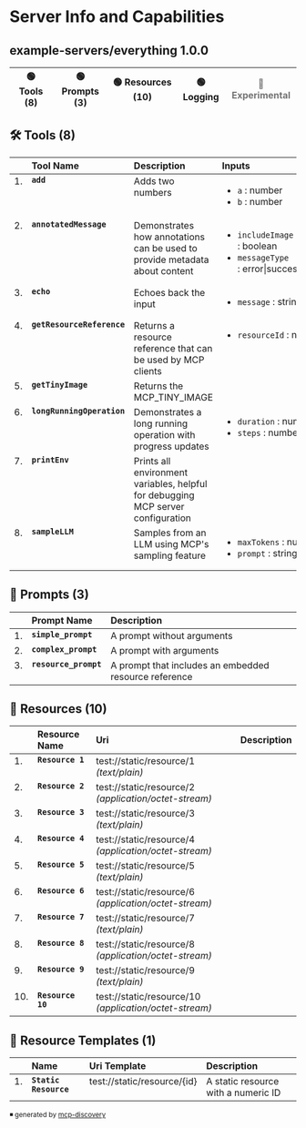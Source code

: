 # Server Info and Capabilities

<!-- mcp-discovery-render -->
## example-servers/everything 1.0.0
| 🟢 Tools (8) | 🟢 Prompts (3) | 🟢 Resources (10) | 🟢 Logging | <span style="opacity:0.6">🔴 Experimental</span> |
| --- | --- | --- | --- | --- |
## 🛠️ Tools (8)

<table style="text-align: left;">
<thead>
    <tr>
        <th style="width: auto;"></th>
        <th style="width: auto;">Tool Name</th>
        <th style="width: auto;">Description</th>
        <th style="width: auto;">Inputs</th>
    </tr>
</thead>
<tbody style="vertical-align: top;">
        <tr>
            <td>1.</td>
            <td>
                <code><b>add</b></code>
            </td>
            <td>Adds two numbers</td>
            <td>
                <ul>
                    <li style="white-space: nowrap;"> <code>a</code> : number<br /></li>
                    <li style="white-space: nowrap;"> <code>b</code> : number<br /></li>
                </ul>
            </td>
        </tr>
        <tr>
            <td>2.</td>
            <td>
                <code><b>annotatedMessage</b></code>
            </td>
            <td>Demonstrates how annotations can be used to provide metadata about content</td>
            <td>
                <ul>
                    <li style="white-space: nowrap;"> <code>includeImage</code> : boolean<br /></li>
                    <li style="white-space: nowrap;"> <code>messageType</code> : error|success|debug<br /></li>
                </ul>
            </td>
        </tr>
        <tr>
            <td>3.</td>
            <td>
                <code><b>echo</b></code>
            </td>
            <td>Echoes back the input</td>
            <td>
                <ul>
                    <li style="white-space: nowrap;"> <code>message</code> : string<br /></li>
                </ul>
            </td>
        </tr>
        <tr>
            <td>4.</td>
            <td>
                <code><b>getResourceReference</b></code>
            </td>
            <td>Returns a resource reference that can be used by MCP clients</td>
            <td>
                <ul>
                    <li style="white-space: nowrap;"> <code>resourceId</code> : number<br /></li>
                </ul>
            </td>
        </tr>
        <tr>
            <td>5.</td>
            <td>
                <code><b>getTinyImage</b></code>
            </td>
            <td>Returns the MCP_TINY_IMAGE</td>
            <td>
                <ul>
                </ul>
            </td>
        </tr>
        <tr>
            <td>6.</td>
            <td>
                <code><b>longRunningOperation</b></code>
            </td>
            <td>Demonstrates a long running operation with progress updates</td>
            <td>
                <ul>
                    <li style="white-space: nowrap;"> <code>duration</code> : number<br /></li>
                    <li style="white-space: nowrap;"> <code>steps</code> : number<br /></li>
                </ul>
            </td>
        </tr>
        <tr>
            <td>7.</td>
            <td>
                <code><b>printEnv</b></code>
            </td>
            <td>Prints all environment variables, helpful for debugging MCP server configuration</td>
            <td>
                <ul>
                </ul>
            </td>
        </tr>
        <tr>
            <td>8.</td>
            <td>
                <code><b>sampleLLM</b></code>
            </td>
            <td>Samples from an LLM using MCP's sampling feature</td>
            <td>
                <ul>
                    <li style="white-space: nowrap;"> <code>maxTokens</code> : number<br /></li>
                    <li style="white-space: nowrap;"> <code>prompt</code> : string<br /></li>
                </ul>
            </td>
        </tr>
</tbody>
</table>

## 📝 Prompts (3)

<table style="text-align: left;">
<thead>
    <tr>
        <th style="width: auto;"></th>
        <th style="width: auto;">Prompt Name</th>
        <th style="width: auto;">Description</th>
    </tr>
</thead>
<tbody style="vertical-align: top;">
        <tr>
            <td>1.</td>
            <td>
                <code><b>simple_prompt</b></code>
            </td>
            <td>A prompt without arguments</td>
        </tr>
        <tr>
            <td>2.</td>
            <td>
                <code><b>complex_prompt</b></code>
            </td>
            <td>A prompt with arguments</td>
        </tr>
        <tr>
            <td>3.</td>
            <td>
                <code><b>resource_prompt</b></code>
            </td>
            <td>A prompt that includes an embedded resource reference</td>
        </tr>
</tbody>
</table>

## 📄 Resources (10)

<table style="text-align: left;">
<thead>
    <tr>
        <th style="width: auto;"></th>
        <th style="width: auto;">Resource Name</th>
        <th style="width: auto;">Uri</th>
        <th style="width: auto;">Description</th>
    </tr>
</thead>
<tbody style="vertical-align: top;">
        <tr>
            <td>1.</td>
            <td>
                <code><b>Resource 1</b></code>
            </td>
            <td>
                <a>test://static/resource/1</a> <i>(text/plain)</i>
            </td>
            <td></td>
        </tr>
        <tr>
            <td>2.</td>
            <td>
                <code><b>Resource 2</b></code>
            </td>
            <td>
                <a>test://static/resource/2</a> <i>(application/octet-stream)</i>
            </td>
            <td></td>
        </tr>
        <tr>
            <td>3.</td>
            <td>
                <code><b>Resource 3</b></code>
            </td>
            <td>
                <a>test://static/resource/3</a> <i>(text/plain)</i>
            </td>
            <td></td>
        </tr>
        <tr>
            <td>4.</td>
            <td>
                <code><b>Resource 4</b></code>
            </td>
            <td>
                <a>test://static/resource/4</a> <i>(application/octet-stream)</i>
            </td>
            <td></td>
        </tr>
        <tr>
            <td>5.</td>
            <td>
                <code><b>Resource 5</b></code>
            </td>
            <td>
                <a>test://static/resource/5</a> <i>(text/plain)</i>
            </td>
            <td></td>
        </tr>
        <tr>
            <td>6.</td>
            <td>
                <code><b>Resource 6</b></code>
            </td>
            <td>
                <a>test://static/resource/6</a> <i>(application/octet-stream)</i>
            </td>
            <td></td>
        </tr>
        <tr>
            <td>7.</td>
            <td>
                <code><b>Resource 7</b></code>
            </td>
            <td>
                <a>test://static/resource/7</a> <i>(text/plain)</i>
            </td>
            <td></td>
        </tr>
        <tr>
            <td>8.</td>
            <td>
                <code><b>Resource 8</b></code>
            </td>
            <td>
                <a>test://static/resource/8</a> <i>(application/octet-stream)</i>
            </td>
            <td></td>
        </tr>
        <tr>
            <td>9.</td>
            <td>
                <code><b>Resource 9</b></code>
            </td>
            <td>
                <a>test://static/resource/9</a> <i>(text/plain)</i>
            </td>
            <td></td>
        </tr>
        <tr>
            <td>10.</td>
            <td>
                <code><b>Resource 10</b></code>
            </td>
            <td>
                <a>test://static/resource/10</a> <i>(application/octet-stream)</i>
            </td>
            <td></td>
        </tr>
</tbody>
</table>

## 🧩 Resource Templates (1)

<table style="text-align: left;">
<thead>
    <tr>
        <th style="width: auto;"></th>
        <th style="width: auto;">Name</th>
        <th style="width: auto;">Uri Template</th>
        <th style="width: auto;">Description</th>
    </tr>
</thead>
<tbody style="vertical-align: top;">
        <tr>
            <td>1.</td>
            <td>
                <code><b>Static Resource</b></code>
            </td>
            <td>
                <a>test://static/resource/{id}</a> 
            </td>
            <td>A static resource with a numeric ID</td>
        </tr>
</tbody>
</table>

<sup>◾ generated by [mcp-discovery](https://github.com/rust-mcp-stack/mcp-discovery)</sup>
<!-- mcp-discovery-render-end -->